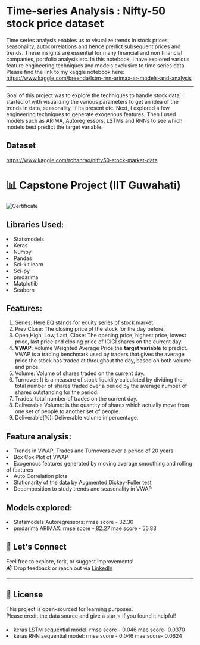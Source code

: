 # Time-series Analysis : Nifty-50 stock price dataset
Time series analysis enables us to visualize trends in stock prices, seasonality, autocorrelations and hence predict subsequent prices and trends. These insights are essential for many financial and non financial companies, portfolio analysis etc. In this notebook, I have explored various feature engineering techniques and models exclusive to time series data.<br>
Please find the link to my kaggle notebook here: https://www.kaggle.com/breenda/lstm-rnn-arimax-ar-models-and-analysis
<hr>
Goal of this project was to explore the techniques to handle stock data. I started of with visualizing the various parameters to get an idea of the trends in data, seasonality, if its present etc. Next, I explored a few engineering techniques to generate exogenous features. Then I used models such as ARIMA, Autoregressors, LSTMs and RNNs to see which models best predict the target variable.

## Dataset
https://www.kaggle.com/rohanrao/nifty50-stock-market-data

# 📊 Capstone Project (IIT Guwahati)

![Certificate](https://certificate.givemycertificate.com/c/e8a16777-3222-42cb-8e01-1f3d2a2522c7)

## Libraries Used:
<li>Statsmodels</li>
<li>Keras</li>
<li>Numpy</li>
<li>Pandas</li>
<li>Sci-kit learn </li>
<li>Sci-py</li>
<li>pmdarima</li>
<li>Matplotlib</li>
<li>Seaborn</li>

## Features:
1. Series: Here EQ stands for equity series of stock market.
2. Prev Close: The closing price of the stock for the day before.
3. Open,High, Low, Last, Close: The opening price, highest price, lowest price, last price and closing price of ICICI shares on the current day.
4. **VWAP**: Volume Weighted Average Price,the **target variable** to predict. VWAP is a trading benchmark used by traders that gives the average price the stock has traded at throughout the day, based on both volume and price.
5. Volume: Volume of shares traded on the current day.
6. Turnover: It is a measure of stock liquidity calculated by dividing the total number of shares traded over a period by the average number of shares outstanding for the period. 
7. Trades: total number of trades on the current day.
8. Deliverable Volume:  is the quantity of shares which actually move from one set of people to another set of people.
9. Deliverable(%): Deliverable volume in percentage.

## Feature analysis:
<li> Trends in VWAP, Trades and Turnovers over a period of 20 years </li>
<li> Box Cox Plot of VWAP</li>
<li> Exogenous features generated by moving average smoothing and rolling of features</li>
<li> Auto Correlation plots </li>
<li> Stationarity of the data by Augmented Dickey-Fuller test </li>
<li> Decomposition to study trends and seasonality in VWAP</li>

## Models explored:
<li> Statsmodels Autoregressors: rmse score - 32.30  </li>
<li> pmdarima ARIMAX: rmse score - 82.27   mae score - 55.83 </li>

## 🤝 Let's Connect

Feel free to explore, fork, or suggest improvements!  
📬 Drop feedback or reach out via [LinkedIn](www.linkedin.com/in/sandip-kumar-tripathy-7b0207268) 

---

## 📝 License

This project is open-sourced for learning purposes.  
Please credit the data source and give a star ⭐ if you found it helpful!
<li> keras LSTM sequential model: rmse score - 0.046   mae score- 0.0370  </li>
<li> keras RNN sequential model: rmse score - 0.046   mae score- 0.0624</li>
